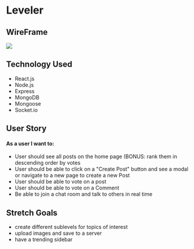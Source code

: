 # Leveler

## WireFrame

![](https://i.imgur.com/VSLHdla.jpg)


## Technology Used
* React.js
* Node.js
* Express
* MongoDB
* Mongoose
* Socket.io
  

## User Story

#### As a user I want to:
 * User should see all posts on the home page (BONUS: rank them in descending order by votes
 * User should be able to click on a "Create Post" button and see a modal or navigate to a new page to create a new Post
 * User should be able to vote on a post
 * User should be able to vote on a Comment
 * Be able to join a chat room and talk to others in real time 

## Stretch Goals
* create different sublevels for topics of interest
* upload images and save to a server
* have a trending sidebar 